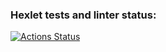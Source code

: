 ### Hexlet tests and linter status:
[![Actions Status](https://github.com/brovikov/devops-for-programmers-project-lvl3/workflows/hexlet-check/badge.svg)](https://github.com/brovikov/devops-for-programmers-project-lvl3/actions)